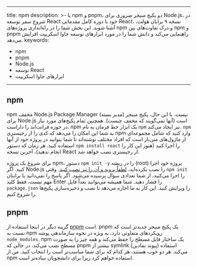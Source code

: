 
---
title: npm
description: >-
  با npm و pnpm، دو پکیج منیجر ضروری برای Node.js، در شروع سفر توسعه React خود با دوره کامل مقدماتی React، نسخه ۹ برایان هولت، آشنا شوید. این بخش شما را در راه‌اندازی پروژه‌های npm و درک تفاوت‌های بین npm و pnpm راهنمایی می‌کند و دانش شما را در مورد ابزارهای توسعه جاوا اسکریپت افزایش می‌دهد.
keywords:
  - npm
  - pnpm
  - Node.js
  - توسعه React
  - ابزارهای جاوا اسکریپت
---

## npm

npm مخفف Node.js Package Manager نیست. با این حال، پکیج منیجر (مدیر بسته) برای Node.js است (آنها نمی‌گویند که مخفف چیست). همچنین تمام پکیج‌های مورد نیاز در حوزه فرانت‌اند را داراست. npm یک ابزار خط فرمان به نام `npm` نیز ایجاد می‌کند. `npm` به شما این امکان را می‌دهد که کدی را از رجیستری npm وارد کنید که شامل مجموعه‌ای از ماژول‌های متن‌باز است که افراد مختلف نوشته‌اند تا شما بتوانید در پروژه خود از آنها استفاده کنید. هر زمان که دستور `npm install react` را اجرا کنید (هنوز این کار را انجام ندهید)، آخرین نسخه React از رجیستری نصب خواهد شد.

برای شروع یک پروژه npm، دستور `npm init -y` را در ریشه (root) پروژه خود اجرا کنید. اگر Node.js را نصب نکرده‌اید، [لطفاً بروید و آن را نیز نصب کنید][node]. وقتی `npm init` را اجرا می‌کنید، از شما تعدادی سؤال پرسیده می‌شود. اگر پاسخ را نمی‌دانید یا برایتان مهم نیست، فقط کلید Enter را فشار دهید. شما همیشه می‌توانید بعداً فایل `package.json` را ویرایش کنید. این کار به ما اجازه می‌دهد تا نصب و ذخیره‌سازی پکیج‌ها را شروع کنیم.

## pnpm

گزینه دیگر در اینجا استفاده از [pnpm][pnpm] است. pnpm یک پکیج منیجر جدیدتر است که نسبت به npm رویکردهای متفاوتی دارد، به ویژه در نحوه سازماندهی پوشه `node_modules`. npm یک ساختار فایل مسطح را حفظ می‌کند و همه چیز را به صورت مسطح نصب می‌کند، در حالی که pnpm بیشتر از symlink (پیوند نمادین) استفاده می‌کند. هر دو خوب هستند، هر کدام که برای شما مناسب‌تر است را انتخاب کنید. من از npm استفاده خواهم کرد زیرا برای دانشجویان ساده‌تر است.

[pnpm]: https://pnpm.io/motivation
[node]: https://nodejs.org/en
